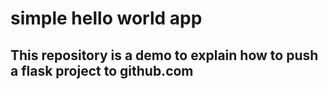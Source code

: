 # simple hello world app
## This repository is a demo to explain how to push a flask project to github.com
